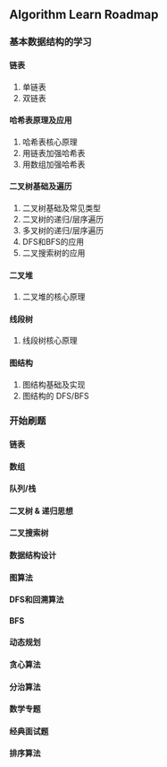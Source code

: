 
## Algorithm Learn Roadmap

### 基本数据结构的学习

#### 链表

1. 单链表
2. 双链表

#### 哈希表原理及应用

1. 哈希表核心原理
2. 用链表加强哈希表
3. 用数组加强哈希表

#### 二叉树基础及遍历

1. 二叉树基础及常见类型
2. 二叉树的递归/层序遍历
3. 多叉树的递归/层序遍历
4. DFS和BFS的应用
5. 二叉搜索树的应用

#### 二叉堆

1. 二叉堆的核心原理

#### 线段树

1. 线段树核心原理

#### 图结构

1. 图结构基础及实现
2. 图结构的 DFS/BFS 

### 开始刷题

#### 链表

#### 数组

#### 队列/栈

#### 二叉树 & 递归思想

#### 二叉搜索树

#### 数据结构设计

#### 图算法

#### DFS和回溯算法

#### BFS

#### 动态规划

#### 贪心算法

#### 分治算法

#### 数学专题

#### 经典面试题

#### 排序算法